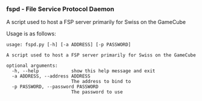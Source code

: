 ### fspd - File Service Protocol Daemon

A script used to host a FSP server primarily for Swiss on the GameCube

Usage is as follows:
```
usage: fspd.py [-h] [-a ADDRESS] [-p PASSWORD]

A script used to host a FSP server primarily for Swiss on the GameCube

optional arguments:
  -h, --help            show this help message and exit
  -a ADDRESS, --address ADDRESS
                        The address to bind to
  -p PASSWORD, --password PASSWORD
                        The password to use
```
